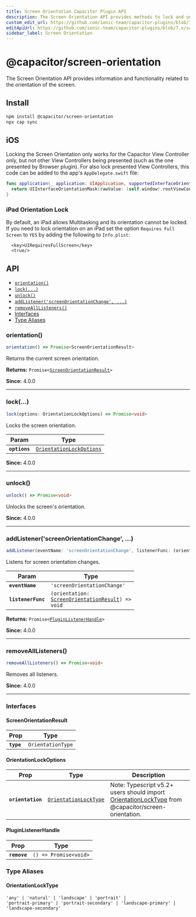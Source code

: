 ```yaml
---
title: Screen Orientation Capacitor Plugin API
description: The Screen Orientation API provides methods to lock and unlock the screen orientation.
custom_edit_url: https://github.com/ionic-team/capacitor-plugins/blob/7.x/screen-orientation/README.md
editApiUrl: https://github.com/ionic-team/capacitor-plugins/blob/7.x/screen-orientation/src/definitions.ts
sidebar_label: Screen Orientation
---
```


# @capacitor/screen-orientation

The Screen Orientation API provides information and functionality related to the orientation of the screen.

## Install

```bash
npm install @capacitor/screen-orientation
npx cap sync
```

## iOS

Locking the Screen Orientation only works for the Capacitor View Controller only, but not other View Controllers being presented (such as the one presented by Browser plugin).
For also lock presented View Controllers, this code can be added to the app's `AppDelegate.swift` file:

```swift
func application(_ application: UIApplication, supportedInterfaceOrientationsFor window: UIWindow?) -> UIInterfaceOrientationMask {
  return UIInterfaceOrientationMask(rawValue: (self.window!.rootViewController as! CAPBridgeViewController).supportedInterfaceOrientations.rawValue)
}
```

### iPad Orientation Lock

By default, an iPad allows Multitasking and its orientation cannot be locked. If you need to lock orientation on an iPad set the option `Requires Full Screen` to `YES` by adding the following to `Info.plist`:

```
  <key>UIRequiresFullScreen</key>
  <true/>
```

## API

<docgen-index>

* [`orientation()`](#orientation)
* [`lock(...)`](#lock)
* [`unlock()`](#unlock)
* [`addListener('screenOrientationChange', ...)`](#addlistenerscreenorientationchange-)
* [`removeAllListeners()`](#removealllisteners)
* [Interfaces](#interfaces)
* [Type Aliases](#type-aliases)

</docgen-index>

<docgen-api>
<!--Update the source file JSDoc comments and rerun docgen to update the docs below-->

### orientation()

```typescript
orientation() => Promise<ScreenOrientationResult>
```

Returns the current screen orientation.

**Returns:** <code>Promise&lt;<a href="#screenorientationresult">ScreenOrientationResult</a>&gt;</code>

**Since:** 4.0.0

--------------------


### lock(...)

```typescript
lock(options: OrientationLockOptions) => Promise<void>
```

Locks the screen orientation.

| Param         | Type                                                                      |
| ------------- | ------------------------------------------------------------------------- |
| **`options`** | <code><a href="#orientationlockoptions">OrientationLockOptions</a></code> |

**Since:** 4.0.0

--------------------


### unlock()

```typescript
unlock() => Promise<void>
```

Unlocks the screen's orientation.

**Since:** 4.0.0

--------------------


### addListener('screenOrientationChange', ...)

```typescript
addListener(eventName: 'screenOrientationChange', listenerFunc: (orientation: ScreenOrientationResult) => void) => Promise<PluginListenerHandle>
```

Listens for screen orientation changes.

| Param              | Type                                                                                                  |
| ------------------ | ----------------------------------------------------------------------------------------------------- |
| **`eventName`**    | <code>'screenOrientationChange'</code>                                                                |
| **`listenerFunc`** | <code>(orientation: <a href="#screenorientationresult">ScreenOrientationResult</a>) =&gt; void</code> |

**Returns:** <code>Promise&lt;<a href="#pluginlistenerhandle">PluginListenerHandle</a>&gt;</code>

**Since:** 4.0.0

--------------------


### removeAllListeners()

```typescript
removeAllListeners() => Promise<void>
```

Removes all listeners.

**Since:** 4.0.0

--------------------


### Interfaces


#### ScreenOrientationResult

| Prop       | Type                         |
| ---------- | ---------------------------- |
| **`type`** | <code>OrientationType</code> |


#### OrientationLockOptions

| Prop              | Type                                                                | Description                                                                                                                           |
| ----------------- | ------------------------------------------------------------------- | ------------------------------------------------------------------------------------------------------------------------------------- |
| **`orientation`** | <code><a href="#orientationlocktype">OrientationLockType</a></code> | Note: Typescript v5.2+ users should import <a href="#orientationlocktype">OrientationLockType</a> from @capacitor/screen-orientation. |


#### PluginListenerHandle

| Prop         | Type                                      |
| ------------ | ----------------------------------------- |
| **`remove`** | <code>() =&gt; Promise&lt;void&gt;</code> |


### Type Aliases


#### OrientationLockType

<code>'any' | 'natural' | 'landscape' | 'portrait' | 'portrait-primary' | 'portrait-secondary' | 'landscape-primary' | 'landscape-secondary'</code>

</docgen-api>